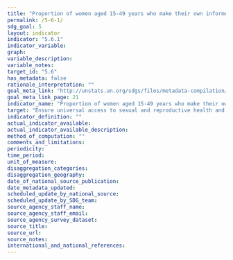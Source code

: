 ```yaml
---
title: "Proportion of women aged 15-49 years who make their own informed decisions regarding sexual relations, contraceptive use and reproductive health care"
permalink: /5-6-1/
sdg_goal: 5
layout: indicator
indicator: "5.6.1"
indicator_variable: 
graph: 
variable_description: 
variable_notes: 
target_id: "5.6"
has_metadata: false
rationale_interpretation: ""
goal_meta_link: "http://unstats.un.org/sdgs/files/metadata-compilation/Metadata-Goal-5.pdf"
goal_meta_link_page: 21
indicator_name: "Proportion of women aged 15-49 years who make their own informed decisions regarding sexual relations, contraceptive use and reproductive health care"
target: "Ensure universal access to sexual and reproductive health and reproductive rights as agreed in accordance with the Programme of Action of the International Conference on Population and Development and the Beijing Platform for Action and the outcome documents of their review conferences."
indicator_definition: ""
actual_indicator_available: 
actual_indicator_available_description: 
method_of_computation: ""
comments_and_limitations: 
periodicity: 
time_period: 
unit_of_measure: 
disaggregation_categories: 
disaggregation_geography: 
date_of_national_source_publication: 
date_metadata_updated: 
scheduled_update_by_national_source: 
scheduled_update_by_SDG_team: 
source_agency_staff_name: 
source_agency_staff_email: 
source_agency_survey_dataset: 
source_title: 
source_url: 
source_notes: 
international_and_national_references: 
---
```


